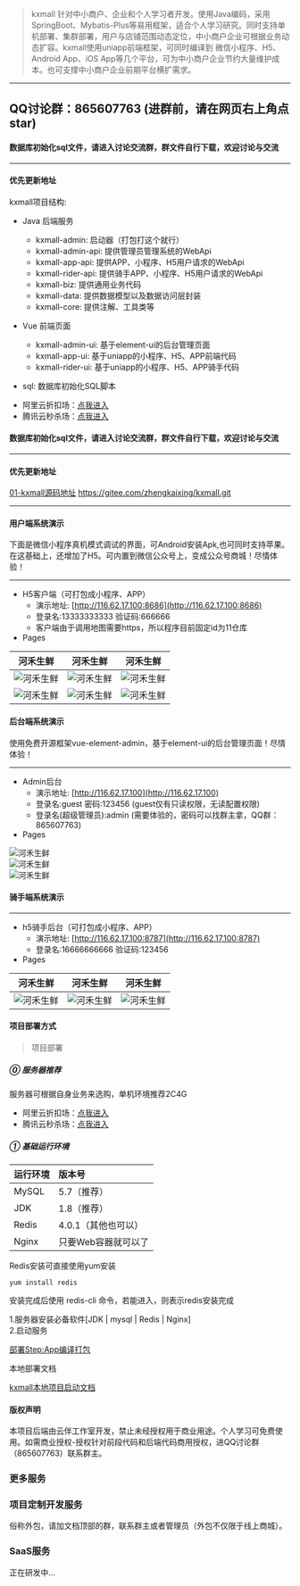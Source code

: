 > kxmall 针对中小商户、企业和个人学习者开发。使用Java编码，采用SpringBoot、Mybatis-Plus等易用框架，适合个人学习研究。同时支持单机部署、集群部署，用户与店铺范围动态定位，中小商户企业可根据业务动态扩容。kxmall使用uniapp前端框架，可同时编译到 微信小程序、H5、Android App、iOS App等几个平台，可为中小商户企业节约大量维护成本。也可支撑中小商户企业前期平台横扩需求。

---
QQ讨论群：865607763 (进群前，请在网页右上角点star)
---

#### 数据库初始化sql文件，请进入讨论交流群，群文件自行下载，欢迎讨论与交流
---
#### 优先更新地址

kxmall项目结构:

- Java 后端服务
    - kxmall-admin: 启动器（打包打这个就行）
    - kxmall-admin-api: 提供管理员管理系统的WebApi
    - kxmall-app-api: 提供APP、小程序、H5用户请求的WebApi
    - kxmall-rider-api: 提供骑手APP、小程序、H5用户请求的WebApi
    - kxmall-biz: 提供通用业务代码
    - kxmall-data: 提供数据模型以及数据访问层封装
    - kxmall-core: 提供注解、工具类等
    
- Vue 前端页面
    - kxmall-admin-ui: 基于element-ui的后台管理页面
    - kxmall-app-ui: 基于uniapp的小程序、H5、APP前端代码
    - kxmall-rider-ui: 基于uniapp的小程序、H5、APP骑手代码

- sql: 数据库初始化SQL脚本
* 阿里云折扣场：[点我进入](https://www.aliyun.com/minisite/goods?userCode=gclm7a7u)&nbsp;&nbsp;
* 腾讯云秒杀场：[点我进入](https://curl.qcloud.com/6iRoSBvc)&nbsp;&nbsp;
#### 数据库初始化sql文件，请进入讨论交流群，群文件自行下载，欢迎讨论与交流
---
#### 优先更新地址

[01-kxmall源码地址](https://gitee.com/zhengkaixing/kxmall.git) https://gitee.com/zhengkaixing/kxmall.git

---

#### 用户端系统演示

下面是微信小程序真机模式调试的界面，可Android安装Apk,也可同时支持苹果。
在这基础上，还增加了H5。可内置到微信公众号上，变成公众号商城！尽情体验！


---
- H5客户端（可打包成小程序、APP）
  - 演示地址: [http://116.62.17.100:8686](http://116.62.17.100:8686)
  - 登录名:13333333333 验证码:666666 
  - 客户端由于调用地图需要https，所以程序目前固定id为11仓库
- Pages

| 河禾生鲜 | 河禾生鲜 | 河禾生鲜 |
| :----: | :----: | :----: |
| ![河禾生鲜](https://nontax.oss-cn-beijing.aliyuncs.com/kxmall/kxmall-app-1.jpeg)  | ![河禾生鲜](https://nontax.oss-cn-beijing.aliyuncs.com/kxmall/kxmall-app-2.jpeg) | ![河禾生鲜](https://nontax.oss-cn-beijing.aliyuncs.com/kxmall/kxmall-app-3.jpeg) |
| ![河禾生鲜](https://nontax.oss-cn-beijing.aliyuncs.com/kxmall/kxmall-app-4.jpeg)  | ![河禾生鲜](https://nontax.oss-cn-beijing.aliyuncs.com/kxmall/kxmall-app-5.jpeg) | ![河禾生鲜](https://nontax.oss-cn-beijing.aliyuncs.com/kxmall/kxmall-app-6.jpeg) |

#### 后台端系统演示

使用免费开源框架vue-element-admin，基于element-ui的后台管理页面！尽情体验！


---
- Admin后台
  - 演示地址: [http://116.62.17.100](http://116.62.17.100)
  - 登录名:guest 密码:123456 (guest仅有只读权限，无读配置权限)
  - 登录名(超级管理员):admin (需要体验的，密码可以找群主拿，QQ群：865607763)
- Pages
 
![河禾生鲜](https://nontax.oss-cn-beijing.aliyuncs.com/kxmall/kxmall-admin-1.png)  
![河禾生鲜](https://nontax.oss-cn-beijing.aliyuncs.com/kxmall/kxmall-admin-2.png)  
![河禾生鲜](https://nontax.oss-cn-beijing.aliyuncs.com/kxmall/kxmall-admin-3.png)   


#### 骑手端系统演示

---
- h5骑手后台（可打包成小程序、APP）
  - 演示地址: [http://116.62.17.100:8787](http://116.62.17.100:8787)
  - 登录名:16666666666 验证码:123456 
- Pages

| 河禾生鲜 | 河禾生鲜 | 河禾生鲜 |
| :----: | :----: | :----: |
| ![河禾生鲜](https://nontax.oss-cn-beijing.aliyuncs.com/kxmall/kxmall-rider-1.jpg)  | ![河禾生鲜](https://nontax.oss-cn-beijing.aliyuncs.com/kxmall/kxmall-rider-2.jpg) | ![河禾生鲜](https://nontax.oss-cn-beijing.aliyuncs.com/kxmall/kxmall-rider-3.jpg) |


#### 项目部署方式

>项目部署

##### ⓪ 服务器推荐
服务器可根据自身业务来选购，单机环境推荐2C4G
* 阿里云折扣场：[点我进入](https://www.aliyun.com/minisite/goods?userCode=gclm7a7u)&nbsp;&nbsp;
* 腾讯云秒杀场：[点我进入](https://curl.qcloud.com/6iRoSBvc)&nbsp;&nbsp;
##### ① 基础运行环境

| 运行环境 | 版本号 |
|:--------|:--------|
|  MySQL   |  5.7（推荐）   |
|  JDK   |  1.8（推荐）   |
|  Redis   |  4.0.1（其他也可以）   |
|  Nginx  |  只要Web容器就可以了  |

Redis安装可直接使用yum安装 
	
	yum install redis

安装完成后使用 redis-cli 命令，若能进入，则表示redis安装完成

1.服务器安装必备软件[JDK | mysql | Redis | Nginx]   
2.启动服务 

[部署Step:App编译打包](doc/run_jar.sh)

本地部署文档

[kxmall本地项目启动文档](doc/kxmall本地项目启动文档.doc)


#### 版权声明

本项目后端由云伴工作室开发，禁止未经授权用于商业用途。个人学习可免费使用。如需商业授权-授权针对前段代码和后端代码商用授权，进QQ讨论群（865607763）联系群主。


### 更多服务

### 项目定制开发服务

俗称外包，请加文档顶部的群，联系群主或者管理员（外包不仅限于线上商城）。

### SaaS服务

正在研发中...

